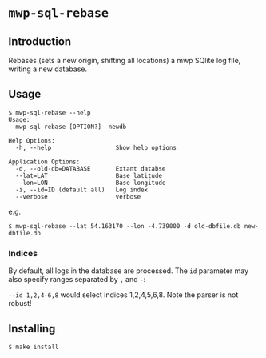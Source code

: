 # `mwp-sql-rebase`

## Introduction

Rebases (sets a new origin, shifting all locations) a mwp SQlite log file, writing a new database.

## Usage

``` shell
$ mwp-sql-rebase --help
Usage:
  mwp-sql-rebase [OPTION?]  newdb

Help Options:
  -h, --help                  Show help options

Application Options:
  -d, --old-db=DATABASE       Extant databse
  --lat=LAT                   Base latitude
  --lon=LON                   Base longitude
  -i, --id=ID (default all)   Log index
  --verbose                   verbose
```

e.g.

``` shell
$ mwp-sql-rebase --lat 54.163170 --lon -4.739000 -d old-dbfile.db new-dbfile.db
```

### Indices

By default, all logs in the database are processed. The `id` parameter may also specify ranges separated by `,` and `-`:

`--id 1,2,4-6,8` would select indices 1,2,4,5,6,8. Note the parser is not robust!

## Installing

``` shell
$ make install
```
